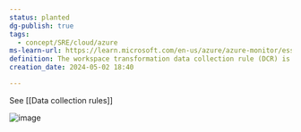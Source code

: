 ```yaml
---
status: planted
dg-publish: true
tags:
  - concept/SRE/cloud/azure
ms-learn-url: https://learn.microsoft.com/en-us/azure/azure-monitor/essentials/data-collection-transformations-workspace
definition: The workspace transformation data collection rule (DCR) is a special DCR that's applied directly to a Log Analytics workspace.
creation_date: 2024-05-02 18:40

---
```

See [[Data collection rules]]

![image](https://filedn.eu/lLCDT28fW4ahdtipln72iIF/public-vault-media/images/transformation-workspace.png)